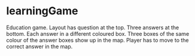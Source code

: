 # learningGame
Education game. Layout has question at the top. Three answers at the bottom. Each answer in a different coloured box.
Three boxes of the same colour of the answer boxes show up in the map. Player has to move to the correct answer in the map.
